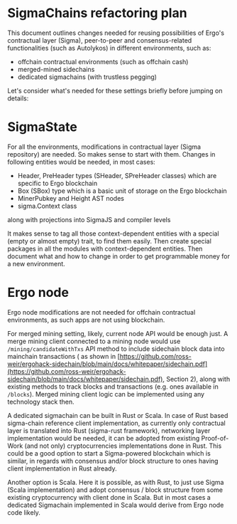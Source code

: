 SigmaChains refactoring plan
============================

This document outlines changes needed for reusing possibilities of Ergo's contractual layer (Sigma), peer-to-peer 
and consensus-related functionalities (such as Autolykos) in different environments, such as:

* offchain contractual environments (such as offchain cash)
* merged-mined sidechains
* dedicated sigmachains (with trustless pegging)

Let's consider what's needed for these settings briefly before jumping on details:

SigmaState 
==========

For all the environments, modifications in contractual layer (Sigma repository) are needed. So makes sense to start 
with them. Changes in following entities would be needed, in most cases: 

* Header, PreHeader types (SHeader, SPreHeader classes) which are specific to Ergo blockchain
* Box (SBox) type which is a basic unit of storage on the Ergo blockchain
* MinerPubkey and Height AST nodes
* sigma.Context class

along with projections into SigmaJS and compiler levels

It makes sense to tag all those context-dependent entities with a special (empty or almost empty) trait, to find them 
easily. Then create special packages in all the modules with context-dependent entities. Then document what and how to 
change in order to get programmable money for a new environment.

Ergo node
=========

Ergo node modifications are not needed for offchain contractual environments, as such apps are not using blockchain.

For merged mining setting, likely, current node API would be enough just. A merge mining client connected to a mining 
node would use `/mining/candidateWithTxs` API method to include sidechain block data into mainchain transactions (
as shown in [https://github.com/ross-weir/ergohack-sidechain/blob/main/docs/whitepaper/sidechain.pdf](https://github.com/ross-weir/ergohack-sidechain/blob/main/docs/whitepaper/sidechain.pdf), Section 2),
along with existing methods to track blocks and transactions (e.g. ones available in `/blocks`). Merged mining client 
logic can be implemented using any technology stack then.

A dedicated sigmachain can be built in Rust or Scala. In case of Rust based sigma-chain reference client implementation,
 as currently only contractual layer is translated into Rust (sigma-rust framework), networking layer implementation 
would be needed, it can be adopted from existing Proof-of-Work (and not only) cryptocurrencies implementations done 
in Rust. This could be a good option to start a Sigma-powered blockchain which is similar, in regards with consensus 
and/or block structure to ones having client implementation in Rust already. 

Another option is Scala. Here it is possible, as with Rust, to just use Sigma (Scala implementation) and adopt consensus 
/ block structure from some existing cryptocurrency with client done in Scala. But in most cases a dedicated Sigmachain 
implemented in Scala would derive from Ergo node code likely.


